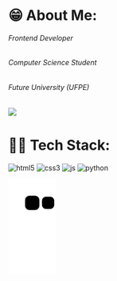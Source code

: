 # 😁 About Me:
<h6> Frontend Developer </h6>
<h6> Computer Science Student </h6>
<h6> Future University (UFPE) </h6>
<a href="https://www.linkedin.com/in/techjuliana" target="_blank"><img src="https://img.shields.io/badge/-LinkedIn-%230077B5?style=for-the-badge&logo=linkedin&logoColor=white" target="_blank"></a>


# 👨‍💻 Tech Stack: 
<div style="display: inline-block">
  <img align="center" alt="html5" src="https://img.shields.io/badge/HTML5-E34F26?style=for-the-badge&logo=html5&logoColor=white"/>
  <img align="center" alt="css3" src="https://img.shields.io/badge/CSS3-1572B6?style=for-the-badge&logo=css3&logoColor=white" />
  <img align="center" alt="js" src="https://img.shields.io/badge/JavaScript-F7DF1E?style=for-the-badge&logo=javascript&logoColor=black" />
  <img align="center" alt="python" src="https://img.shields.io/badge/python-3670A0?style=for-the-badge&logo=python&logoColor=ffdd54"/>
</div>
<br>


![Snake animation](https://github.com/roberiof/roberiof/blob/output/github-contribution-grid-snake.svg)

